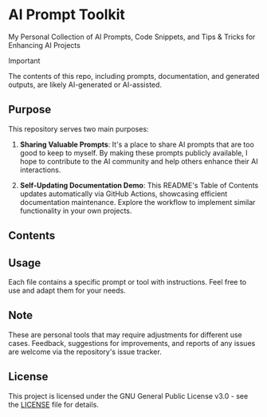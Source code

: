 # AI Prompt Toolkit

My Personal Collection of AI Prompts, Code Snippets, and Tips & Tricks for Enhancing AI Projects

> [!IMPORTANT]
> The contents of this repo, including prompts, documentation, and generated outputs, are likely AI-generated or AI-assisted.

## Purpose

This repository serves two main purposes:

1. **Sharing Valuable Prompts**: It's a place to share AI prompts that are too good to keep to myself. By making these prompts publicly available, I hope to contribute to the AI community and help others enhance their AI interactions.

2. **Self-Updating Documentation Demo**: This README's Table of Contents updates automatically via GitHub Actions, showcasing efficient documentation maintenance. Explore the workflow to implement similar functionality in your own projects.

## Contents

<!-- TOC START -->
<!-- TOC END -->

## Usage

Each file contains a specific prompt or tool with instructions. Feel free to use and adapt them for your needs.

## Note

These are personal tools that may require adjustments for different use cases. Feedback, suggestions for improvements, and reports of any issues are welcome via the repository's issue tracker.

## License

This project is licensed under the GNU General Public License v3.0 - see the [LICENSE](LICENSE) file for details.
